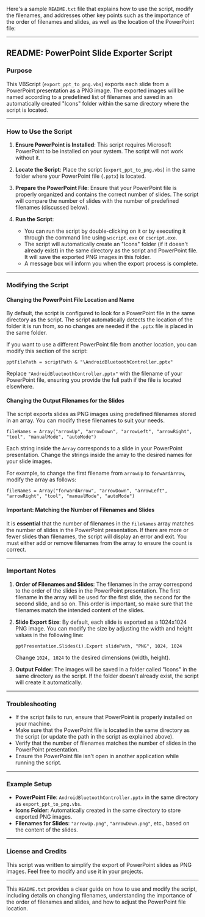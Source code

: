 Here's a sample `README.txt` file that explains how to use the script, modify the filenames, and addresses other key points such as the importance of the order of filenames and slides, as well as the location of the PowerPoint file:

---

## README: PowerPoint Slide Exporter Script

### Purpose
This VBScript (`export_ppt_to_png.vbs`) exports each slide from a PowerPoint presentation as a PNG image. The exported images will be named according to a predefined list of filenames and saved in an automatically created "Icons" folder within the same directory where the script is located.

---

### How to Use the Script

1. **Ensure PowerPoint is Installed**:
   This script requires Microsoft PowerPoint to be installed on your system. The script will not work without it.

2. **Locate the Script**:
   Place the script (`export_ppt_to_png.vbs`) in the same folder where your PowerPoint file (`.pptx`) is located.

3. **Prepare the PowerPoint File**:
   Ensure that your PowerPoint file is properly organized and contains the correct number of slides. The script will compare the number of slides with the number of predefined filenames (discussed below).

4. **Run the Script**:
   - You can run the script by double-clicking on it or by executing it through the command line using `wscript.exe` or `cscript.exe`.
   - The script will automatically create an "Icons" folder (if it doesn't already exist) in the same directory as the script and PowerPoint file. It will save the exported PNG images in this folder.
   - A message box will inform you when the export process is complete.

---

### Modifying the Script

#### Changing the PowerPoint File Location and Name

By default, the script is configured to look for a PowerPoint file in the same directory as the script. The script automatically detects the location of the folder it is run from, so no changes are needed if the `.pptx` file is placed in the same folder.

If you want to use a different PowerPoint file from another location, you can modify this section of the script:

```vbscript
pptFilePath = scriptPath & "\AndroidBluetoothController.pptx"
```

Replace `"AndroidBluetoothController.pptx"` with the filename of your PowerPoint file, ensuring you provide the full path if the file is located elsewhere.

#### Changing the Output Filenames for the Slides

The script exports slides as PNG images using predefined filenames stored in an array. You can modify these filenames to suit your needs.

```vbscript
fileNames = Array("arrowUp", "arrowDown", "arrowLeft", "arrowRight", "tool", "manualMode", "autoMode")
```

Each string inside the `Array` corresponds to a slide in your PowerPoint presentation. Change the strings inside the array to the desired names for your slide images.

For example, to change the first filename from `arrowUp` to `forwardArrow`, modify the array as follows:

```vbscript
fileNames = Array("forwardArrow", "arrowDown", "arrowLeft", "arrowRight", "tool", "manualMode", "autoMode")
```

#### Important: Matching the Number of Filenames and Slides

It is **essential** that the number of filenames in the `fileNames` array matches the number of slides in the PowerPoint presentation. If there are more or fewer slides than filenames, the script will display an error and exit. You must either add or remove filenames from the array to ensure the count is correct.

---

### Important Notes

1. **Order of Filenames and Slides**:
   The filenames in the array correspond to the order of the slides in the PowerPoint presentation. The first filename in the array will be used for the first slide, the second for the second slide, and so on. This order is important, so make sure that the filenames match the intended content of the slides.

2. **Slide Export Size**:
   By default, each slide is exported as a 1024x1024 PNG image. You can modify the size by adjusting the width and height values in the following line:

   ```vbscript
   pptPresentation.Slides(i).Export slidePath, "PNG", 1024, 1024
   ```

   Change `1024, 1024` to the desired dimensions (width, height).

3. **Output Folder**:
   The images will be saved in a folder called "Icons" in the same directory as the script. If the folder doesn't already exist, the script will create it automatically.

---

### Troubleshooting

- If the script fails to run, ensure that PowerPoint is properly installed on your machine.
- Make sure that the PowerPoint file is located in the same directory as the script (or update the path in the script as explained above).
- Verify that the number of filenames matches the number of slides in the PowerPoint presentation.
- Ensure the PowerPoint file isn't open in another application while running the script.

---

### Example Setup

- **PowerPoint File**: `AndroidBluetoothController.pptx` in the same directory as `export_ppt_to_png.vbs`.
- **Icons Folder**: Automatically created in the same directory to store exported PNG images.
- **Filenames for Slides**: `"arrowUp.png"`, `"arrowDown.png"`, etc., based on the content of the slides.

---

### License and Credits

This script was written to simplify the export of PowerPoint slides as PNG images. Feel free to modify and use it in your projects.

---

This `README.txt` provides a clear guide on how to use and modify the script, including details on changing filenames, understanding the importance of the order of filenames and slides, and how to adjust the PowerPoint file location.